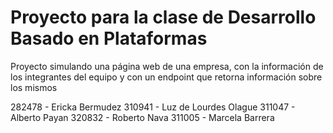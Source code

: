 # Proyecto para la clase de Desarrollo Basado en Plataformas

Proyecto simulando una página web de una empresa, con la información de los integrantes del equipo y con un endpoint que retorna información sobre los mismos

282478 - Ericka Bermudez
310941 - Luz de Lourdes Olague
311047 - Alberto Payan
320832 - Roberto Nava
311005 - Marcela Barrera
